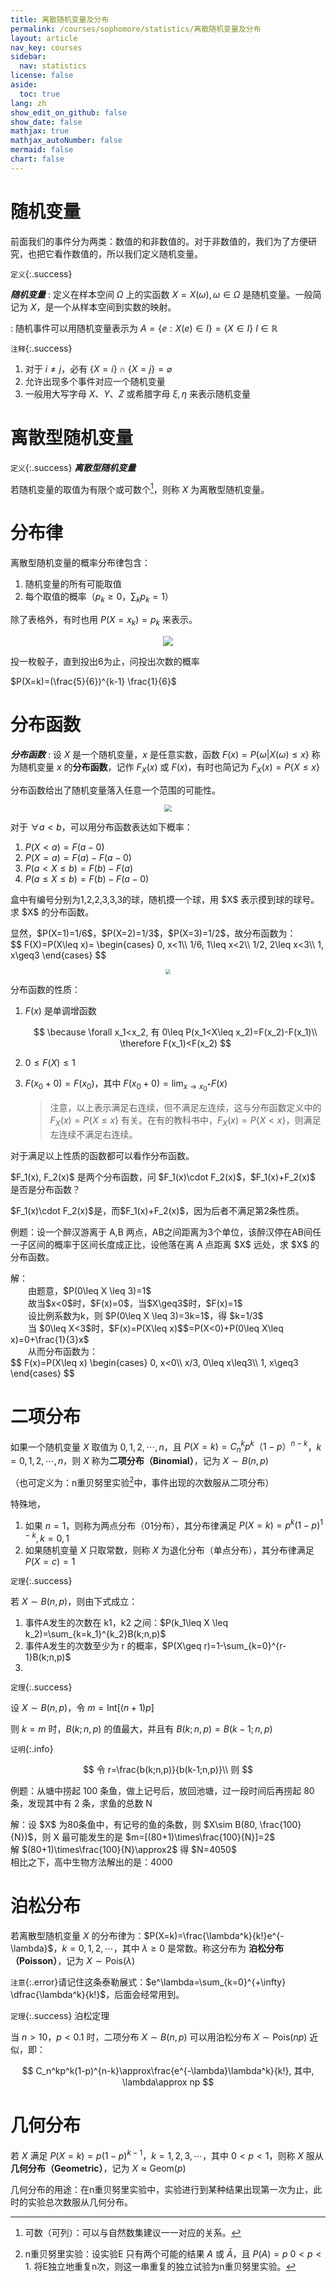```yaml
---
title: 离散随机变量及分布
permalink: /courses/sophomore/statistics/离散随机变量及分布
layout: article
nav_key: courses
sidebar:
  nav: statistics
license: false
aside:
  toc: true
lang: zh
show_edit_on_github: false
show_date: false
mathjax: true
mathjax_autoNumber: false
mermaid: false
chart: false
---
```

<!--more-->

# 随机变量

前面我们的事件分为两类：数值的和非数值的。对于非数值的，我们为了方便研究，也把它看作数值的，所以我们定义随机变量。

`定义`{:.success}

***随机变量***
: 定义在样本空间 $\Omega$ 上的实函数 $X=X(\omega), \omega\in\Omega$ 是随机变量。一般简记为 $X$，是一个从样本空间到实数的映射。

: 随机事件可以用随机变量表示为 $A=\{e:X(e)\in I\}=\{X\in I\}$ $I\in\mathbb{R}$

`注释`{:.success}

1. 对于 $i\neq j$，必有 $\{X=i\}\cap\{X=j\}=\varnothing$
2. 允许出现多个事件对应一个随机变量
3. 一般用大写字母 $X、Y、Z$ 或希腊字母 $\xi, \eta$ 来表示随机变量



# 离散型随机变量

`定义`{:.success} ***离散型随机变量***

若随机变量的取值为有限个或可数个[^1]，则称 $X$ 为离散型随机变量。

[^1]: 可数（可列）：可以与自然数集建议一一对应的关系。



# 分布律

离散型随机变量的概率分布律包含：

1. 随机变量的所有可能取值
2. 每个取值的概率（$p_k\geq 0$，$\sum_k p_k=1$）

除了表格外，有时也用 $P(X=x_k)=p_k$ 来表示。

<center><img src="https://i.loli.net/2020/03/12/6HjXnrybCGtuKQs.jpg"></center>

<p class="success">
    投一枚骰子，直到投出6为止，问投出次数的概率
</p>

<p class="success">
    $P(X=k)=(\frac{5}{6})^{k-1} \frac{1}{6}$
</p>

# 分布函数

***分布函数***
: 设 $X$ 是一个随机变量，$x$ 是任意实数，函数 $F(x)=P\{\omega | X(\omega)\leq x\}$ 称为随机变量 $x$ 的**分布函数**，记作 $F_X(x)$ 或 $F(x)$，有时也简记为 $F_X(x)=P\{X\leq x\}$

分布函数给出了随机变量落入任意一个范围的可能性。

<center><img src="https://i.loli.net/2020/03/13/BrHVXjJeanQmyk9.jpg" style="zoom:70%"></center>

对于 $\forall a<b$，可以用分布函数表达如下概率：

1. $P(X<a)=F(a-0)$
2. $P(X=a)=F(a)-F(a-0)$
3. $P(a<X\leq b)=F(b)-F(a)$
4. $P(a\leq X \leq b)=F(b)-F(a-0)$

<p class="success">
盒中有编号分别为1,2,2,3,3,3的球，随机摸一个球，用 $X$ 表示摸到球的球号。求 $X$ 的分布函数。
</p>
<p class="info">
显然，$P(X=1)=1/6$，$P(X=2)=1/3$，$P(X=3)=1/2$，故分布函数为：<br>
$$
F(X)=P(X\leq x)=
\begin{cases}
0, x<1\\
1/6, 1\leq x<2\\
1/2, 2\leq x<3\\
1, x\geq3
\end{cases}
$$<br>
<center><img src="https://i.loli.net/2020/03/13/uGpElNW4CtQ1iIM.jpg" style="zoom:50%"></center>
</p>


分布函数的性质：
1. $F(x)$ 是单调增函数
   
   $$
   \because \forall x_1<x_2, 有 0\leq P(x_1<X\leq x_2)=F(x_2)-F(x_1)\\
   \therefore F(x_1)<F(x_2)
   $$
2. $0\leq F(X)\leq1$
3. $F(x_0+0)=F(x_0)$，其中 $F(x_0+0)=\lim_{x\rightarrow x_0^+} F(x)$
   
   > 注意，以上表示满足右连续，但不满足左连续，这与分布函数定义中的 $F_X(x)=P\{X\leq x\}$ 有关。在有的教科书中，$F_X(x)=P\{ X<x \}$，则满足左连续不满足右连续。

对于满足以上性质的函数都可以看作分布函数。

<p class="success">
$F_1(x), F_2(x)$ 是两个分布函数，问 $F_1(x)\cdot F_2(x)$，$F_1(x)+F_2(x)$ 是否是分布函数？
</p>
<p class="info">
$F_1(x)\cdot F_2(x)$是，而$F_1(x)+F_2(x)$，因为后者不满足第2条性质。
</p>

<p class="success">
例题：设一个醉汉游离于 A,B 两点，AB之间距离为3个单位，该醉汉停在AB间任一子区间的概率于区间长度成正比，设他落在离 A 点距离 $X$ 远处，求 $X$ 的分布函数。
</p>
<p class="info">
解：<br>
&emsp;&emsp;由题意，$P(0\leq X \leq 3)=1$<br>
&emsp;&emsp;故当$x<0$时，$F(x)=0$，当$X\geq3$时，$F(x)=1$<br>
&emsp;&emsp;设比例系数为k，则 $P(0\leq X \leq 3)=3k=1$，得 $k=1/3$<br>
&emsp;&emsp;当 $0\leq X<3$时，$F(x)=P(X\leq x)$$=P(X<0)+P(0\leq X\leq x)=0+\frac{1}{3}x$<br>
&emsp;&emsp;从而分布函数为：<br>
$$
F(x)=P(X\leq x)
\begin{cases}
0, x<0\\
x/3, 0\leq x\leq3\\
1, x\geq3
\end{cases}
$$
</p>


# 二项分布

如果一个随机变量 $X$ 取值为 $0,1,2,\cdots,n$，且 $P(X=k)=C_n^k p^k （1-p）^{n-k}$，$k=0,1,2,\cdots,n$，则 $X$ 称为**二项分布（Binomial）**，记为 $X\sim B(n,p)$

（也可定义为：n重贝努里实验[^2]中，事件出现的次数服从二项分布）

[^2]: n重贝努里实验：设实验E 只有两个可能的结果 $A$ 或 $\bar{A}$，且 $P(A)=p$ $0<p<1$. 将E独立地重复n次，则这一串重复的独立试验为n重贝努里实验。 

特殊地，
1. 如果 $n=1$，则称为两点分布（01分布），其分布律满足 $P(X=k)=p^k(1-p)^{1-k}, k=0,1$
2. 如果随机变量 $X$ 只取常数，则称 $X$ 为退化分布（单点分布），其分布律满足 $P(X=c)=1$

`定理`{:.success}

若 $X\sim B(n,p)$，则由下式成立：
1. 事件A发生的次数在 k1，k2 之间：$P(k_1\leq X \leq k_2)=\sum_{k=k_1}^{k_2}B(k;n,p)$
2. 事件A发生的次数至少为 r 的概率，$P(X\geq r)=1-\sum_{k=0}^{r-1}B(k;n,p)$
3. 

`定理`{:.success}

设 $X\sim B(n,p)$，令 $m=\text{Int}[(n+1)p]$

则 $k=m$ 时，$B(k;n,p)$ 的值最大，并且有 $B(k;n,p)=B(k-1;n,p)$

`证明`{:.info}

$$
令 r=\frac{b(k;n,p)}{b(k-1;n,p)}\\
则 
$$

<p class="success">
例题：从塘中捞起 100 条鱼，做上记号后，放回池塘，过一段时间后再捞起 80 条，发现其中有 2 条，求鱼的总数 N
</p>
<p class="info">
解：设 $X$ 为80条鱼中，有记号的鱼的条数，则 $X\sim B(80, \frac{100}{N})$，则 X 最可能发生的是 $m=[(80+1)\times\frac{100}{N}]=2$<br>
解 $(80+1)\times\frac{100}{N}\approx2$ 得 $N=4050$<br>
相比之下，高中生物方法解出的是：4000
</p>

# 泊松分布

若离散型随机变量 $X$ 的分布律为：$P(X=k)=\frac{\lambda^k}{k!}e^{-\lambda}$，$k=0,1,2,\cdots$，其中 $\lambda\geq0$ 是常数。称这分布为 **泊松分布（Poisson）**，记为 $X\sim\text{Pois}(\lambda)$

`注意`{:.error}请记住这条泰勒展式：$e^\lambda=\sum_{k=0}^{+\infty} \dfrac{\lambda^k}{k!}$，后面会经常用到。


`定理`{:.success} 泊松定理

当 $n>10$，$p<0.1$ 时，二项分布 $X\sim B(n,p)$ 可以用泊松分布 $X\sim \text{Pois}(np)$ 近似，即：

$$
C_n^kp^k(1-p)^{n-k}\approx\frac{e^{-\lambda}\lambda^k}{k!}, 其中, \lambda\approx np
$$

# 几何分布

若 $X$ 满足 $P(X=k)=p(1-p)^{k-1}$，$k=1,2,3,\cdots$，其中 $0<p<1$，则称 $X$ 服从 **几何分布（Geometric）**，记为 $X\approx \text{Geom}(p)$

几何分布的用途：在n重贝努里实验中，实验进行到某种结果出现第一次为止，此时的实验总次数服从几何分布。

